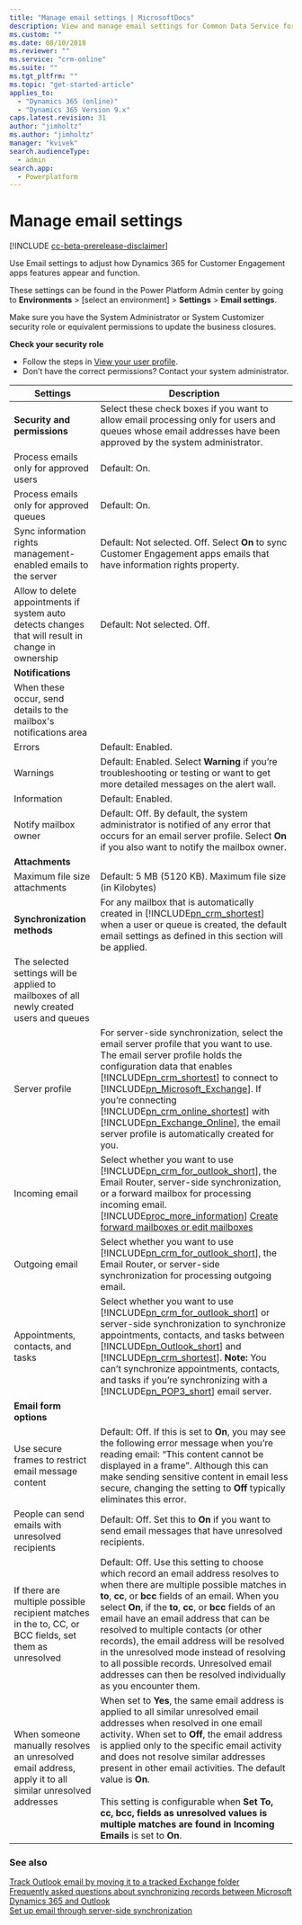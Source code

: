 ```yaml
---
title: "Manage email settings | MicrosoftDocs"
description: View and manage email settings for Common Data Service for Apps.
ms.custom: ""
ms.date: 08/10/2018
ms.reviewer: ""
ms.service: "crm-online"
ms.suite: ""
ms.tgt_pltfrm: ""
ms.topic: "get-started-article"
applies_to: 
  - "Dynamics 365 (online)"
  - "Dynamics 365 Version 9.x"
caps.latest.revision: 31
author: "jimholtz"
ms.author: "jimholtz"
manager: "kvivek"
search.audienceType: 
  - admin
search.app: 
  - Powerplatform
---
```

# Manage email settings

[!INCLUDE [cc-beta-prerelease-disclaimer](../includes/cc-beta-prerelease-disclaimer.md)]

Use Email settings to adjust how Dynamics 365 for Customer Engagement apps features appear and function.

These settings can be found in the Power Platform Admin center by going to **Environments** > [select an environment] > **Settings** > **Email settings**.

Make sure you have the System Administrator or System Customizer security role or equivalent permissions to update the business closures.

**Check your security role**

- Follow the steps in [View your user profile](https://docs.microsoft.com/dynamics365/customer-engagement/basics/view-your-user-profile).
- Don’t have the correct permissions? Contact your system administrator.

|Settings|Description|  
|--------------|-----------------|  
|**Security and permissions**| Select these check boxes if you want to allow email processing only for users and queues whose email addresses have been approved by the system administrator.|
|Process emails only for approved users|Default: On. |
|Process emails only for approved queues|Default: On. |
|Sync information rights management-enabled emails to the server|Default: Not selected. Off. Select **On** to sync Customer Engagement apps emails that have information rights property.|
|Allow to delete appointments if system auto detects changes that will result in change in ownership|Default: Not selected. Off.| 
|**Notifications**||
|When these occur, send details to the mailbox's notifications area||
|Errors|Default: Enabled.|
|Warnings|Default: Enabled. Select **Warning** if you’re troubleshooting or testing or want to get more detailed messages on the alert wall.|
|Information|Default: Enabled. |
|Notify mailbox owner|Default: Off. By default, the system administrator is notified of any error that occurs for an email server profile. Select **On** if you also want to notify the mailbox owner.|  
|**Attachments**| |
|Maximum file size attachments|Default: 5 MB (5120 KB). Maximum file size (in Kilobytes)|Increase or decrease the maximum file size for attached files. The maximum size is 128 MB (131,072 KB).|
|**Synchronization methods**|For any mailbox that is automatically created in [!INCLUDE[pn_crm_shortest](../includes/pn-crm-shortest.md)] when a user or queue is created, the default email settings as defined in this section will be applied.|  
|The selected settings will be applied to mailboxes of all newly created users and queues | |
|Server profile|For server-side synchronization, select the email server profile that you want to use. The email server profile holds the configuration data that enables [!INCLUDE[pn_crm_shortest](../includes/pn-crm-shortest.md)] to connect to [!INCLUDE[pn_Microsoft_Exchange](../includes/pn-microsoft-exchange.md)]. If you’re connecting [!INCLUDE[pn_crm_online_shortest](../includes/pn-crm-online-shortest.md)] with [!INCLUDE[pn_Exchange_Online](../includes/pn-exchange-online.md)], the email server profile is automatically created for you.|  
|Incoming email|Select whether you want to use [!INCLUDE[pn_crm_for_outlook_short](../includes/pn-crm-for-outlook-short.md)], the Email Router, server-side synchronization, or a forward mailbox for processing incoming email. [!INCLUDE[proc_more_information](../includes/proc-more-information.md)] [Create forward mailboxes or edit mailboxes](https://docs.microsoft.com/dynamics365/customer-engagement/admin/create-forward-mailboxes-edit-mailboxes)|  
|Outgoing email|Select whether you want to use [!INCLUDE[pn_crm_for_outlook_short](../includes/pn-crm-for-outlook-short.md)], the Email Router, or server-side synchronization for processing outgoing email.|  
|Appointments, contacts, and tasks|Select whether you want to use [!INCLUDE[pn_crm_for_outlook_short](../includes/pn-crm-for-outlook-short.md)] or server-side synchronization to synchronize appointments, contacts, and tasks between [!INCLUDE[pn_Outlook_short](../includes/pn-outlook-short.md)] and [!INCLUDE[pn_crm_shortest](../includes/pn-crm-shortest.md)]. **Note:**  You can’t synchronize appointments, contacts, and tasks if you’re synchronizing with a [!INCLUDE[pn_POP3_short](../includes/pn-pop3-short.md)] email server.|  
|**Email form options**||  
|Use secure frames to restrict email message content|Default: Off. If this is set to **On**, you may see the following error message when you’re reading email: “This content cannot be displayed in a frame”. Although this can make sending sensitive content in email less secure, changing the setting to **Off** typically eliminates this error.|  
|People can send emails with unresolved recipients|Default: Off. Set this to **On** if you want to send email messages that have unresolved recipients.|  
|If there are multiple possible recipient matches in the to, CC, or BCC fields, set them as unresolved|Default: Off. Use this setting to choose which record an email address resolves to when there are multiple possible matches in **to**, **cc**, or **bcc** fields of an email. When you select **On**, if the **to**, **cc**, or **bcc** fields of an email have an email address that can be resolved to multiple contacts (or other records), the email address will be resolved in the unresolved mode instead of resolving to all possible records. Unresolved email addresses can then be resolved individually as you encounter them.|  
|When someone manually resolves an unresolved email address, apply it to all similar unresolved addresses|When set to **Yes**, the same email address is applied to all similar unresolved email addresses when resolved in one email activity.  When set to **Off**, the email address is applied only to the specific email activity and does not resolve similar addresses present in other email activities. The default value is **On**. <br /><br />This setting is configurable when **Set To, cc, bcc, fields as unresolved values is multiple matches are found in Incoming Emails** is set to **On**.|

  
### See also  
 [Track Outlook email by moving it to a tracked Exchange folder](https://docs.microsoft.com/dynamics365/customer-engagement/admin/track-outlook-email-by-moving-it-tracked-exchange-folder)   
 [Frequently asked questions about synchronizing records between Microsoft Dynamics 365 and Outlook](https://docs.microsoft.com/dynamics365/customer-engagement/admin/frequently-asked-questions-synchronizing-records-dynamics-365-and-outlook)   
 [Set up email through server-side synchronization](https://docs.microsoft.com/dynamics365/customer-engagement/admin/set-up-server-side-synchronization-of-email-appointments-contacts-and-tasks)   
